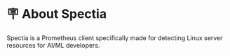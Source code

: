 # 🪧 About Spectia

Spectia is a Prometheus client specifically made for detecting Linux server resources for AI/ML developers.